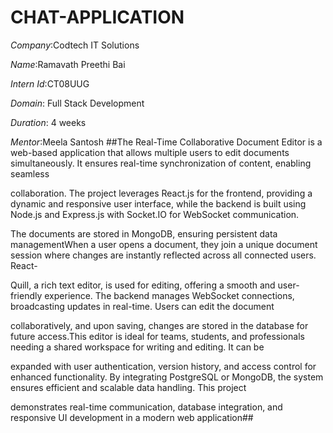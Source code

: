 # CHAT-APPLICATION

*Company*:Codtech IT Solutions

*Name*:Ramavath Preethi Bai

*Intern Id*:CT08UUG

*Domain*: Full Stack Development

*Duration*: 4 weeks

*Mentor*:Meela Santosh
##The Real-Time Collaborative Document Editor is a web-based application that allows multiple users to edit documents simultaneously. It ensures real-time synchronization of content, enabling seamless

collaboration. The project leverages React.js for the frontend, providing a dynamic and responsive user interface, while the backend is built using Node.js and Express.js with Socket.IO for WebSocket communication. 

The documents are stored in MongoDB, ensuring persistent data managementWhen a user opens a document, they join a unique document session where changes are instantly reflected across all connected users. React-

Quill, a rich text editor, is used for editing, offering a smooth and user-friendly experience. The backend manages WebSocket connections, broadcasting updates in real-time. Users can edit the document 

collaboratively, and upon saving, changes are stored in the database for future access.This editor is ideal for teams, students, and professionals needing a shared workspace for writing and editing. It can be 

expanded with user authentication, version history, and access control for enhanced functionality. By integrating PostgreSQL or MongoDB, the system ensures efficient and scalable data handling. This project 

demonstrates real-time communication, database integration, and responsive UI development in a modern web application##
